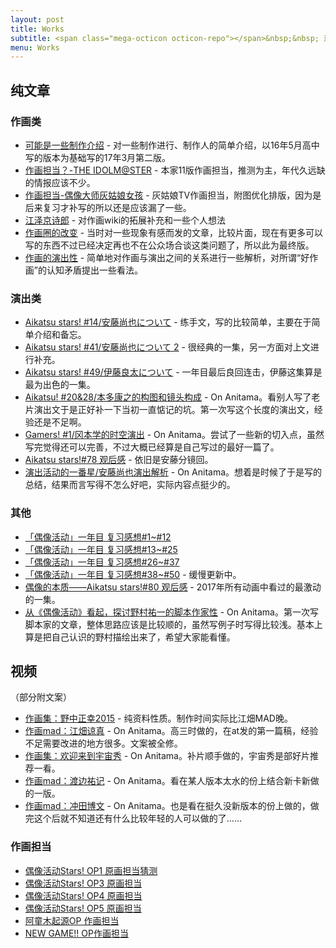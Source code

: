 ```yaml
---
layout: post
title: Works
subtitle: <span class="mega-octicon octicon-repo"></span>&nbsp;&nbsp; 过去的文章、视频存档
menu: Works
---
```


## 纯文章

### 作画类
- [可能是一些制作介绍](https://bgm.tv/blog/273015) - 对一些制作进行、制作人的简单介绍，以16年5月高中写的版本为基础写的17年3月第二版。
- [作画担当？-THE IDOLM@STER](https://bgm.tv/blog/273188) - 本家11版作画担当，推测为主，年代久远缺的情报应该不少。
- [作画担当-偶像大师灰姑娘女孩](https://bgm.tv/blog/273273) - 灰姑娘TV作画担当，附图优化排版，因为是后来复习才补写的所以还是应该漏了一些。
- [江泽京诗郎](/作画/2017/06/04/江泽京诗郎.html) - 对作画wiki的拓展补充和一些个人想法
- [作画圈的改变](/作画/2017/06/13/作画圈的改变.html) - 当时对一些现象有感而发的文章，比较片面，现在有更多可以写的东西不过已经决定再也不在公众场合谈这类问题了，所以此为最终版。
- [作画的演出性](/作画/2017/10/08/作画的演出性.html) - 简单地对作画与演出之间的关系进行一些解析，对所谓“好作画”的认知矛盾提出一些看法。

### 演出类

- [Aikatsu stars! #14/安藤尚也について](http://weibo.com/ttarticle/p/show?id=2309404012001721461656&mod=zwenzhang) - 练手文，写的比较简单，主要在于简单介绍和备忘。
- [Aikatsu stars! #41/安藤尚也について 2](http://weibo.com/ttarticle/p/show?id=2309404069934731808504&mod=zwenzhang) - 很经典的一集，另一方面对上文进行补充。
- [Aikatsu stars! #49/伊藤良太について](http://weibo.com/ttarticle/p/show?id=2309404088903781988610) - 一年目最后良回连击，伊藤这集算是最为出色的一集。
- [Aikatsu! #20&28/本多康之的构图和镜头构成](http://www.anitama.cn/article/8df485c71f9c48f5) - On Anitama。看别人写了老片演出文于是正好补一下当初一直惦记的坑。第一次写这个长度的演出文，经验还是不足啊。
- [Gamers! #1/冈本学的时空演出](http://www.anitama.cn/article/d4961da210c93013) - On Anitama。尝试了一些新的切入点，虽然写完觉得还可以完善，不过大概已经算是自己写过的最好一篇了。
- [Aikatsu stars!#78 观后感](/观后感/2017/10/20/Aikatsu-stars!-78-观后感.html) - 依旧是安藤分镜回。
- [演出活动的一番星/安藤尚也演出解析](http://www.anitama.cn/series/292) - On Anitama。想着是时候了于是写的总结，结果而言写得不怎么好吧，实际内容点挺少的。


### 其他

- [「偶像活动」一年目 复习感想#1~#12](/观后感/2017/05/29/偶像活动-一年目-复习感想-1~-12.html)
- [「偶像活动」一年目 复习感想#13~#25](/观后感/2017/06/11/偶像活动-一年目-复习感想-13~-25.html)
- [「偶像活动」一年目 复习感想#26~#37](/观后感/2017/06/25/偶像活动-一年目-复习感想-26~-37.html)
- [「偶像活动」一年目 复习感想#38~#50](/观后感/2018/04/24/偶像活动-一年目-复习感想-38~-50.html) - 缓慢更新中。
- [偶像的本质——Aikatsu stars!#80 观后感](/观后感/2017/11/04/偶像的本质-Aikatsu-stars!-80-观后感.html) - 2017年所有动画中看过的最激动的一集。
- [从《偶像活动》看起，探讨野村祐一的脚本作家性](http://www.anitama.cn/article/2db847f92719dd01) - On Anitama。第一次写脚本家的文章，整体思路应该是比较顺的，虽然写例子时写得比较浅。基本上算是把自己认识的野村描绘出来了，希望大家能看懂。


## 视频

（部分附文案）

- [作画集：野中正幸2015](http://www.bilibili.com/video/av3718663) - 纯资料性质。制作时间实际比江畑MAD晚。
- [作画mad：江畑谅真](http://www.anitama.cn/article/7f2fa384cdb28abe) - On Anitama。高三时做的，在at发的第一篇稿，经验不足需要改进的地方很多。文案被全修。
- [作画集：欢迎来到宇宙秀](http://www.anitama.cn/article/cdf8a40664b7efcb) - On Anitama。补片顺手做的，宇宙秀是部好片推荐一看。
- [作画mad：渡边祐记](http://www.anitama.cn/article/67db75097a212971) - On Anitama。看在某人版本太水的份上结合新卡新做的一版。
- [作画mad：冲田博文](http://www.anitama.cn/article/1a7753e8883f2ad6) - On Anitama。也是看在挺久没新版本的份上做的，做完这个后就不知道还有什么比较年轻的人可以做的了……

### 作画担当

- [偶像活动Stars! OP1 原画担当猜测](https://www.bilibili.com/video/av8390435)
- [偶像活动Stars! OP3 原画担当](https://www.bilibili.com/video/av7464695)
- [偶像活动Stars! OP4 原画担当](https://www.bilibili.com/video/av9814684)
- [偶像活动Stars! OP5 原画担当](https://www.bilibili.com/video/av15343580)
- [阿童木起源OP 作画担当](https://www.bilibili.com/video/av10026735)
- [NEW GAME!! OP作画担当](https://www.bilibili.com/video/av12337747)
